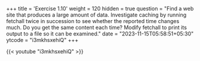 +++
title = 'Exercise 1.10'
weight = 120
hidden = true
question = "Find a web site that produces a large amount of data. Investigate caching by running fetchall twice in succession to see whether the reported time changes much. Do you get the same content each time? Modify fetchall to print its output to a file so it can be examined."
date = "2023-11-15T05:58:51+05:30"
ytcode = "i3mkhsxehiQ"
+++

{{< youtube "i3mkhsxehiQ" >}}